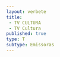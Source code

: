 ```yaml
---
layout: verbete
title:
 - TV CULTURA
 - TV Cultura
published: true
type: T
subtype: Emissoras
---
```


